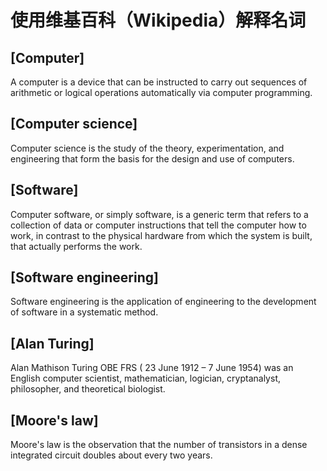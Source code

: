 # 使用维基百科（Wikipedia）解释名词

## [Computer]

A computer is a device that can be instructed to carry out sequences of arithmetic or logical operations automatically via computer programming. 

## [Computer science]
Computer science is the study of the theory, experimentation, and engineering that form the basis for the design and use of computers.

## [Software]
Computer software, or simply software, is a generic term that refers to a collection of data or computer instructions that tell the computer how to work, in contrast to the physical hardware from which the system is built, that actually performs the work. 

## [Software engineering]
Software engineering is the application of engineering to the development of software in a systematic method.

## [Alan Turing]
Alan Mathison Turing OBE FRS ( 23 June 1912 – 7 June 1954) was an English computer scientist, mathematician, logician, cryptanalyst, philosopher, and theoretical biologist.

## [Moore's law]
Moore's law is the observation that the number of transistors in a dense integrated circuit doubles about every two years.